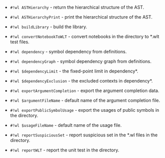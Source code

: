 <!-- AST.wl -->

* `#!wl ASTHierarchy` - return the hierarchical structure of the AST.

* `#!wl ASTHierarchyPrint` - print the hierarchical structure of the AST.


<!-- buildLibrary.wl -->

* `#!wl buildLibrary` - build the library.


<!-- convertNotebookToWLT.wl -->

* `#!wl convertNotebookToWLT` - convert notebooks in the directory to *.wlt test files.


<!-- dependency.wl -->

* `#!wl dependency` - symbol dependency from definitions.

* `#!wl dependencyGraph` - symbol dependency graph from definitions.

* `#!wl $dependencyLimit` - the fixed-point limit in dependency*.

* `#!wl $dependencyExclusion` - the excluded contexts in dependency*.


<!-- exportArgumentCompletion.wl -->

* `#!wl exportArgumentCompletion` - export the argument completion data.

* `#!wl $argumentFileName` - default name of the argument completion file.


<!-- exportPublicSymbolUsage.wl -->

* `#!wl exportPublicSymbolUsage` - export the usages of public symbols in the directory.

* `#!wl $usageFileName` - default name of the usage file.


<!-- reportSuspiciousSet.wl -->

* `#!wl reportSuspiciousSet` - report suspicious set in the *.wl files in the directory.


<!-- reportWLT.wl -->

* `#!wl reportWLT` - report the unit test in the directory.